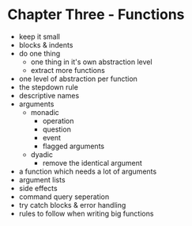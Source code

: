 <!-- bg=white fg=black -->
# Chapter Three - Functions

- keep it small
- blocks & indents
- do one thing
  - one thing in it's own abstraction level
  - extract more functions
- one level of abstraction per function
- the stepdown rule
- descriptive names
- arguments
  - monadic
    - operation
    - question
    - event
    - flagged arguments
  - dyadic
    - remove the identical argument
- a function which needs a lot of arguments
- argument lists
- side effects
- command query seperation
- try catch blocks & error handling
- rules to follow when writing big functions

